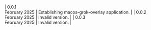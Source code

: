 | 0.0.1<br>February 2025 | Establishing macos-grok-overlay application. |
| 0.0.2<br>February 2025 | Invalid version. |
| 0.0.3<br>February 2025 | Invalid version. |
